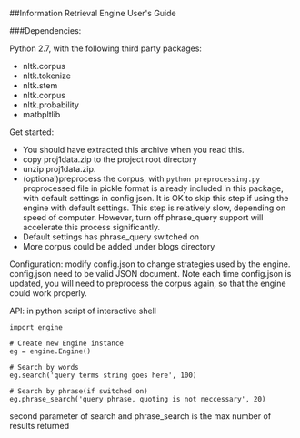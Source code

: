 ##Information Retrieval Engine User's Guide

###Dependencies:

Python 2.7, with the following third party packages:
* nltk.corpus
* nltk.tokenize
* nltk.stem
* nltk.corpus
* nltk.probability
* matbpltlib


Get started:
* You should have extracted this archive when you read this.
* copy proj1data.zip to the project root directory
* unzip proj1data.zip.
* (optional)preprocess the corpus, with 
    `python preprocessing.py`
  proprocessed file in pickle format is already included in this package, with default settings in config.json. It is OK to skip this step if using the engine with default settings.
  This step is relatively slow, depending on speed of computer. However, turn off phrase_query support will accelerate this process significantly.
* Default settings has phrase_query switched on 
* More corpus could be added under blogs directory

Configuration:
modify config.json to change strategies used by the engine.
config.json need to be valid JSON document.
Note each time config.json is updated, you will need to preprocess the corpus again, so that the engine could work properly.

API:
in python script of interactive shell
```
import engine

# Create new Engine instance
eg = engine.Engine()

# Search by words
eg.search('query terms string goes here', 100)

# Search by phrase(if switched on)
eg.phrase_search('query phrase, quoting is not neccessary', 20)
```

second parameter of search and phrase_search is the max number of results returned
